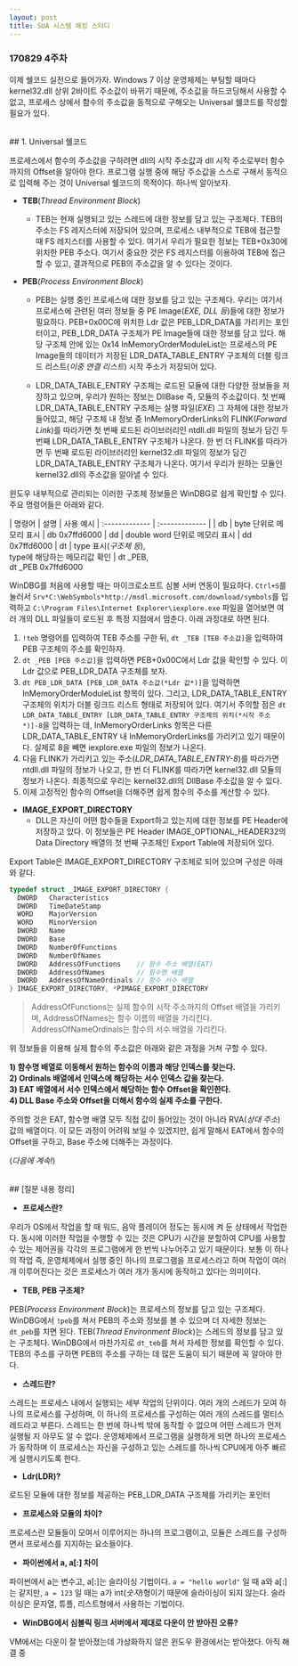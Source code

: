 ```yaml
---
layout: post
title: SUA 시스템 해킹 스터디
---
```


### 170829 4주차

이제 쉘코드 실전으로 들어가자. Windows 7 이상 운영체제는 부팅할 때마다 kernel32.dll 상위 2바이트 주소값이 바뀌기 때문에, 주소값을 하드코딩해서 사용할 수 없고, 프로세스 상에서 함수의 주소값을 동적으로 구해오는 Universal 쉘코드를 작성할 필요가 있다.

<br>
## 1. Universal 쉘코드

프로세스에서 함수의 주소값을 구하려면 dll의 시작 주소값과 dll 시작 주소로부터 함수까지의 Offset을 알아야 한다. 프로그램 실행 중에 해당 주소값을 스스로 구해서 동적으로 입력해 주는 것이 Universal 쉘코드의 목적이다. 하나씩 알아보자.

- **TEB**(*Thread Environment Block*)
  - TEB는 현재 실행되고 있는 스레드에 대한 정보를 담고 있는 구조체다. TEB의 주소는 FS 레지스터에 저장되어 있으며, 프로세스 내부적으로 TEB에 접근할 때 FS 레지스터를 사용할 수 있다. 여기서 우리가 필요한 정보는 TEB+0x30에 위치한 PEB 주소다. 여기서 중요한 것은 FS 레지스터를 이용하여 TEB에 접근할 수 있고, 결과적으로 PEB의 주소값을 알 수 있다는 것이다.

- **PEB**(*Process Environment Block*)
  - PEB는 실행 중인 프로세스에 대한 정보를 담고 있는 구조체다. 우리는 여기서 프로세스에 관련된 여러 정보들 중 PE Image(*EXE, DLL 등*)들에 대한 정보가 필요하다. PEB+0x00C에 위치한 Ldr 값은 PEB_LDR_DATA를 가리키는 포인터이고, PEB_LDR_DATA 구조체가 PE Image들에 대한 정보를 담고 있다. 해당 구조체 안에 있는 0x14 InMemoryOrderModuleList는 프로세스의 PE Image들의 데이터가 저장된 LDR_DATA_TABLE_ENTRY 구조체의 더블 링크드 리스트(*이중 연결 리스트*) 시작 주소가 저장되어 있다.

  - LDR_DATA_TABLE_ENTRY 구조체는 로드된 모듈에 대한 다양한 정보들을 저장하고 있으며, 우리가 원하는 정보는 DllBase 즉, 모듈의 주소값이다. 첫 번째 LDR_DATA_TABLE_ENTRY 구조체는 실행 파일(*EXE*) 그 자체에 대한 정보가 들어있고, 해당 구조체 내 정보 중 InMemoryOrderLinks의 FLINK(*Forward Link*)를 따라가면 첫 번째 로드된 라이브러리인 ntdll.dll 파일의 정보가 담긴 두 번째 LDR_DATA_TABLE_ENTRY 구조체가 나온다. 한 번 더 FLINK를 따라가면 두 번째 로드된 라이브러리인 kernel32.dll 파일의 정보가 담긴 LDR_DATA_TABLE_ENTRY 구조체가 나온다. 여기서 우리가 원하는 모듈인 kernel32.dll의 주소값을 알아낼 수 있다.

윈도우 내부적으로 관리되는 이러한 구조체 정보들은 WinDBG로 쉽게 확인할 수 있다. 주요 명령어들은 아래와 같다.

| 명령어 | 설명 | 사용 예시
| :------------- | :------------- |
| db | byte 단위로 메모리 표시 | db 0x7ffd6000
| dd | double word 단위로 메모리 표시 | dd 0x7ffd6000
| dt | type 표시(*구조체 등*), <br>type에 해당하는 메모리값 확인 | dt _PEB, <br>dt _PEB 0x7ffd6000

WinDBG를 처음에 사용할 때는 마이크로소프트 심볼 서버 연동이 필요하다. `Ctrl+S`를 눌러서 `Srv*C:\WebSymbols*http://msdl.microsoft.com/download/symbols`를 입력하고 `C:\Program Files\Internet Explorer\iexplore.exe` 파일을 열어보면 여러 개의 DLL 파일들이 로드된 후 특정 지점에서 멈춘다. 아래 과정대로 하면 된다.

1. `!teb` 명령어를 입력하여 TEB 주소를 구한 뒤, `dt _TEB [TEB 주소값]`을 입력하여 PEB 구조체의 주소를 확인하자.
2. `dt _PEB [PEB 주소값]`을 입력하면 PEB+0x00C에서 Ldr 값을 확인할 수 있다. 이 Ldr 값으로 PEB_LDR_DATA 구조체를 보자.
3. `dt PEB_LDR_DATA [PEB_LDR_DATA 주소값(*Ldr 값*)]`을 입력하면 InMemoryOrderModuleList 항목이 있다. 그리고, LDR_DATA_TABLE_ENTRY 구조체의 위치가 더블 링크드 리스트 형태로 저장되어 있다. 여기서 주의할 점은 `dt LDR_DATA_TABLE_ENTRY [LDR_DATA_TABLE_ENTRY 구조체의 위치(*시작 주소*)]-8`을 입력하는 데, InMemoryOrderLinks 항목은 다른 LDR_DATA_TABLE_ENTRY 내 InMemoryOrderLinks를 가리키고 있기 때문이다. 실제로 8을 빼면 iexplore.exe 파일의 정보가 나온다.
4. 다음 FLINK가 가리키고 있는 주소(*LDR_DATA_TABLE_ENTRY-8*)를 따라가면 ntdll.dll 파일의 정보가 나오고, 한 번 더 FLINK를 따라가면 kernel32.dll 모듈의 정보가 나온다. 최종적으로 우리는 kernel32.dll의 DllBase 주소값을 알 수 있다.
5. 이제 고정적인 함수의 Offset을 더해주면 쉽게 함수의 주소를 계산할 수 있다.


- **IMAGE_EXPORT_DIRECTORY**
  - DLL은 자신이 어떤 함수들을 Export하고 있는지에 대한 정보를 PE Header에 저장하고 있다. 이 정보들은 PE Header IMAGE_OPTIONAL_HEADER32의 Data Directory 배열의 첫 번째 구조체인 Export Table에 저장되어 있다.

Export Table은 IMAGE_EXPORT_DIRECTORY 구조체로 되어 있으며 구성은 아래와 같다.

```c
typedef struct _IMAGE_EXPORT_DIRECTORY {
  DWORD   Characteristics
  DWORD   TimeDateStamp
  WORD    MajorVersion
  WORD    MinorVersion
  DWORD   Name
  DWORD   Base
  DWORD   NumberOfFunctions
  DWORD   NumberOfNames
  DWORD   AddressOfFunctions    // 함수 주소 배열(EAT)
  DWORD   AddressOfNames        // 함수명 배열
  DWORD   AddressOfNameOrdinals // 함수 서수 배열
} IMAGE_EXPORT_DIRECTORY, *PIMAGE_EXPORT_DIRECTORY
```
> AddressOfFunctions는 실제 함수의 시작 주소까지의 Offset 배열을 가리키며, AddressOfNames는 함수 이름의 배열을 가리킨다. AddressOfNameOrdinals는 함수의 서수 배열을 가리킨다.

위 정보들을 이용해 실제 함수의 주소값은 아래와 같은 과정을 거쳐 구할 수 있다.

**1) 함수명 배열로 이동해서 원하는 함수의 이름과 해당 인덱스를 찾는다.**<br>
**2) Ordinals 배열에서 인덱스에 해당하는 서수 인덱스 값을 찾는다.**<br>
**3) EAT 배열에서 서수 인덱스에서 해당하는 함수 Offset을 확인한다.**<br>
**4) DLL Base 주소와 Offset을 더해서 함수의 실제 주소를 구한다.**

주의할 것은 EAT, 함수명 배열 모두 직접 값이 들어있는 것이 아니라 RVA(*상대 주소*) 값의 배열이다. 이 모든 과정이 어려워 보일 수 있겠지만, 쉽게 말해서 EAT에서 함수의 Offset을 구하고, Base 주소에 더해주는 과정이다.

(*다음에 계속!*)

<br>
## [질문 내용 정리]

- **프로세스란?**

우리가 OS에서 작업을 할 때 워드, 음악 플레이어 정도는 동시에 켜 둔 상태에서 작업한다. 동시에 이러한 작업을 수행할 수 있는 것은 CPU가 시간을 분할하여 CPU를 사용할 수 있는 제어권을 각각의 프로그램에게 한 번씩 나누어주고 있기 때문이다. 보통 이 하나의 작업 즉, 운영체제에서 실행 중인 하나의 프로그램을 프로세스라고 하며 작업이 여러 개 이루어진다는 것은 프로세스가 여러 개가 동시에 동작하고 있다는 의미이다.

- **TEB, PEB 구조체?**

PEB(*Process Environment Block*)는 프로세스의 정보를 담고 있는 구조체다. WinDBG에서 `!peb`를 쳐서 PEB의 주소와 정보를 볼 수 있으며 더 자세한 정보는 `dt_peb`를 치면 된다. TEB(*Thread Environment Block*)는 스레드의 정보를 담고 있는 구조체다. WinDBG에서 마찬가지로 `dt_teb`를 쳐서 자세한 정보를 확인할 수 있다. TEB의 주소를 구하면 PEB의 주소를 구하는 데 많은 도움이 되기 때문에 꼭 알아야 한다.

- **스레드란?**

스레드는 프로세스 내에서 실행되는 세부 작업의 단위이다. 여러 개의 스레드가 모여 하나의 프로세스를 구성하며, 이 하나의 프로세스를 구성하는 여러 개의 스레드를 멀티스레드라고 부른다. 스레드는 한 번에 하나씩 밖에 동작할 수 없으며 어떤 스레드가 먼저 실행될 지 아무도 알 수 없다. 운영체제에서 프로그램을 실행하게 되면 하나의 프로세스가 동작하며 이 프로세스는 자신을 구성하고 있는 스레드를 하나씩 CPU에게 아주 빠르게 실행시키도록 한다.

- **Ldr(LDR)?**

로드된 모듈에 대한 정보를 제공하는 PEB_LDR_DATA 구조체를 가리키는 포인터

- **프로세스와 모듈의 차이?**

프로세스란 모듈들이 모여서 이루어지는 하나의 프로그램이고, 모듈은 스레드를 구성하면서 프로세스를 지지하는 요소들이다.

- **파이썬에서 a, a[:] 차이**

파이썬에서 a는 변수고, a[:]는 슬라이싱 기법이다. `a = "hello world"` 일 때 a와 a[:]는 같지만, `a = 123` 일 때는 a가 int(*숫자*)형이기 때문에 슬라이싱이 되지 않는다. 슬라이싱은 문자열, 튜플, 리스트형에서 사용하는 기법이다.

- **WinDBG에서 심볼릭 링크 서버에서 제대로 다운이 안 받아진 오류?**

VM에서는 다운이 잘 받아졌는데 가상화하지 않은 윈도우 환경에서는 받아졌다. 아직 해결 중
